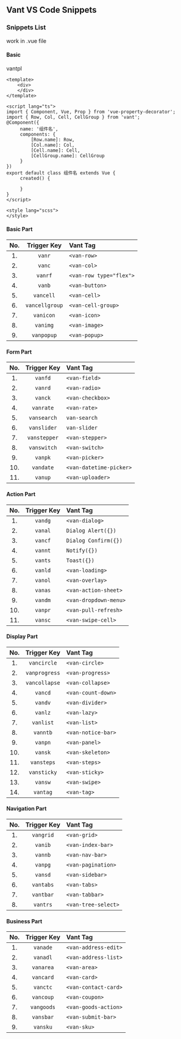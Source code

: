 <!--
 * @Description: Vant Typescript Snippets
 * @Author: sands
 * @Date: 2019-12-12
 * @LastEditTime: 2019-12-12
 * @LastEditors: 
 -->
## Vant VS Code Snippets

### Snippets List
 work in .vue file 

#### Basic 
vantpl
```
<template>
    <div>
    </div>
</template>

<script lang="ts">
import { Component, Vue, Prop } from 'vue-property-decorator';
import { Row, Col, Cell, CellGroup } from 'vant';
@Component({
     name: '组件名',
     components: {
         [Row.name]: Row,
         [Col.name]: Col,
         [Cell.name]: Cell,
         [CellGroup.name]: CellGroup
     }
})
export default class 组件名 extends Vue {
     created() {

     }
}
</script>

<style lang="scss">
</style>
```

#### Basic Part
|  No.  | Trigger&nbsp;Key | Vant Tag                |
| :---: | :--------------: | :---------------------- |
|  1.   |      `vanr`      | `<van-row>`             |
|  2.   |      `vanc`      | `<van-col>`             |
|  3.   |     `vanrf`      | `<van-row type="flex">` |
|  4.   |      `vanb`      | `<van-button>`          |
|  5.   |    `vancell`     | `<van-cell>`            |
|  6.   |    `vancellgroup`| `<van-cell-group>`      |
|  7.   |    `vanicon`     | `<van-icon>`            |
|  8.   |     `vanimg`     | `<van-image>`           |
|  9.   |    `vanpopup`    | `<van-popup>`           |


#### Form Part

|  No.  | Trigger&nbsp;Key | Vant Tag                |
| :---: | :--------------: | :---------------------- |
|  1.   |     `vanfd`      | `<van-field>`           |
|  2.   |     `vanrd`      | `<van-radio>`           |
|  3.   |     `vanck`      | `<van-checkbox>`        |
|  4.   |    `vanrate`     | `<van-rate>`            |
|  5.   |   `vansearch`    | `van-search`            |
|  6.   |   `vanslider`    | `van-slider`            |
|  7.   |   `vanstepper`   | `<van-stepper>`         |
|  8.   |   `vanswitch`    | `<van-switch>`          |
|  9.   |     `vanpk`      | `<van-picker>`          |
|  10.  |    `vandate`     | `<van-datetime-picker>` |
|  11.  |     `vanup`      | `<van-uploader>`        |


#### Action Part

|  No.  | Trigger Key | Vant Tag              |
| :---: | :---------: | :-------------------- |
|  1.   |   `vandg`   | `<van-dialog>`        |
|  2.   |   `vanal`   | `Dialog Alert({})`    |
|  3.   |   `vancf`   | `Dialog Confirm({})`  |
|  4.   |   `vannt`   | `Notify({})`          |
|  5.   |   `vants`   | `Toast({})`           |
|  6.   |   `vanld`   | `<van-loading>`       |
|  7.   |   `vanol`   | `<van-overlay>`       |
|  8.   |   `vanas`   | `<van-action-sheet>`  |
|  9.   |   `vandm`   | `<van-dropdown-menu>` |
|  10.  |   `vanpr`   | `<van-pull-refresh>`  |
|  11.  |   `vansc`   | `<van-swipe-cell>`    |


#### Display Part

|  No.  |  Trigger Key  | Vant Tag           |
| :---: | :-----------: | :----------------- |
|  1.   |  `vancircle`  | `<van-circle>`     |
|  2.   | `vanprogress` | `<van-progress>`   |
|  3.   | `vancollapse` | `<van-collapse>`   |
|  4.   |    `vancd`    | `<van-count-down>` |
|  5.   |    `vandv`    | `<van-divider>`    |
|  6.   |    `vanlz`    | `<van-lazy>`       |
|  7.   |   `vanlist`   | `<van-list>`       |
|  8.   |   `vanntb`    | `<van-notice-bar>` |
|  9.   |    `vanpn`    | `<van-panel>`      |
|  10.  |    `vansk`    | `<van-skeleton>`   |
|  11.  |  `vansteps`   | `<van-steps>`      |
|  12.  |  `vansticky`  | `<van-sticky>`     |
|  13.  |    `vansw`    | `<van-swipe>`      |
|  14.  |   `vantag`    | `<van-tag>`        |


#### Navigation Part

|  No.  | Trigger Key | Vant Tag            |
| :---: | :---------: | :------------------ |
|  1.   |  `vangrid`  | `<van-grid>`        |
|  2.   |   `vanib`   | `<van-index-bar>`   |
|  3.   |   `vannb`   | `<van-nav-bar>`     |
|  4.   |   `vanpg`   | `<van-pagination>`  |
|  5.   |   `vansd`   | `<van-sidebar>`     |
|  6.   |  `vantabs`  | `<van-tabs>`        |
|  7.   |  `vantbar`  | `<van-tabbar>`      |
|  8.   |  `vantrs`   | `<van-tree-select>` |

#### Business Part
|  No.  | Trigger Key | Vant Tag             |
| :---: | :---------: | :------------------- |
|  1.   |  `vanade`   | `<van-address-edit>` |
|  2.   |  `vanadl`   | `<van-address-list>` |
|  3.   |  `vanarea`  | `<van-area>`         |
|  4.   |  `vancard`  | `<van-card>`         |
|  5.   |  `vanctc`   | `<van-contact-card>` |
|  6.   |  `vancoup`  | `<van-coupon>`       |
|  7.   | `vangoods`  | `<van-goods-action>` |
|  8.   |  `vansbar`  | `<van-submit-bar>`   |
|  9.   |  `vansku`   | `<van-sku>`          |
